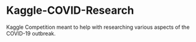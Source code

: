 # Kaggle-COVID-Research
Kaggle Competition meant to help with researching various aspects of the COVID-19 outbreak.
